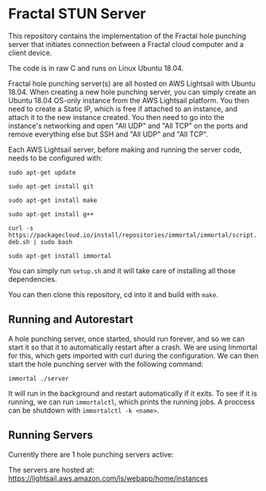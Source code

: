 # Fractal STUN Server

This repository contains the implementation of the Fractal hole punching server that initiates connection between a Fractal cloud computer and a client device.

The code is in raw C and runs on Linux Ubuntu 18.04.

Fractal hole punching server(s) are all hosted on AWS Lightsail with Ubuntu 18.04. When creating a new hole punching server, you can simply create an Ubuntu 18.04 OS-only instance from the AWS Lightsail platform. You then need to create a Static IP, which is free if attached to an instance, and attach it to the new instance created. You then need to go into the instance's networking and open "All UDP" and "All TCP" on the ports and remove everything else but SSH and "All UDP" and "All TCP".

Each AWS Lightsail server, before making and running the server code, needs to be configured with:

`sudo apt-get update`

`sudo apt-get install git`

`sudo apt-get install make`

`sudo apt-get install g++`

`curl -s https://packagecloud.io/install/repositories/immortal/immortal/script.deb.sh | sudo bash`

`sudo apt-get install immortal`

You can simply run `setup.sh` and it will take care of installing all those dependencies.

You can then clone this repository, cd into it and build with `make`.

## Running and Autorestart

A hole punching server, once started, should run forever, and so we can start it so that it to automatically restart after a crash. We are using Immortal for this, which gets imported with curl during the configuration. We can then start the hole punching server with the following command:

`immortal ./server`

It will run in the background and restart automatically if it exits. To see if it is running, we can run `immortalctl`, which prints the running jobs. A proccess can be shutdown with `immortalctl -k <name>`. 

## Running Servers

Currently there are 1 hole punching servers active:

The servers are hosted at: https://lightsail.aws.amazon.com/ls/webapp/home/instances
